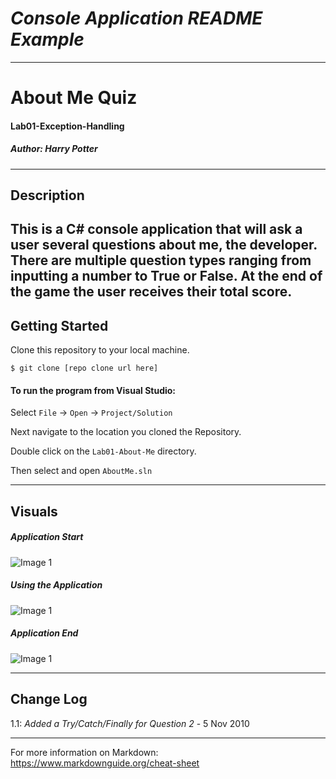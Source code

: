 # ***Console Application README Example***
------------------------------

# About Me Quiz
#### Lab01-Exception-Handling
##### *Author: Harry Potter*
------------------------------
## Description
This is a C# console application that will ask a user several questions about me, the
developer. There are multiple question types ranging from inputting a number to True or False.
At the end of the game the user receives their total score.
------------------------------
## Getting Started
Clone this repository to your local machine.
```
$ git clone [repo clone url here]
```
#### To run the program from Visual Studio:
Select ```File``` -> ```Open``` -> ```Project/Solution```

Next navigate to the location you cloned the Repository.

Double click on the ```Lab01-About-Me``` directory.

Then select and open ```AboutMe.sln```

------------------------------
## Visuals
##### Application Start
![Image 1](https://via.placeholder.com/750x500)
##### Using the Application
![Image 1](https://via.placeholder.com/750x500)
##### Application End
![Image 1](https://via.placeholder.com/750x500)

------------------------------
## Change Log
1.1: *Added a Try/Catch/Finally for Question 2* - 5 Nov 2010

------------------------------
For more information on Markdown: https://www.markdownguide.org/cheat-sheet
